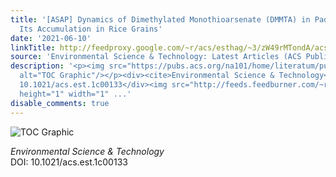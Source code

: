 ```yaml
---
title: '[ASAP] Dynamics of Dimethylated Monothioarsenate (DMMTA) in Paddy Soils and
  Its Accumulation in Rice Grains'
date: '2021-06-10'
linkTitle: http://feedproxy.google.com/~r/acs/esthag/~3/zW49rMTondA/acs.est.1c00133
source: 'Environmental Science & Technology: Latest Articles (ACS Publications)'
description: '<p><img src="https://pubs.acs.org/na101/home/literatum/publisher/achs/journals/content/esthag/0/esthag.ahead-of-print/acs.est.1c00133/20210610/images/medium/es1c00133_0007.gif"
  alt="TOC Graphic"/></p><div><cite>Environmental Science & Technology</cite></div><div>DOI:
  10.1021/acs.est.1c00133</div><img src="http://feeds.feedburner.com/~r/acs/esthag/~4/zW49rMTondA"
  height="1" width="1" ...'
disable_comments: true
---
```

<p><img src="https://pubs.acs.org/na101/home/literatum/publisher/achs/journals/content/esthag/0/esthag.ahead-of-print/acs.est.1c00133/20210610/images/medium/es1c00133_0007.gif" alt="TOC Graphic"/></p><div><cite>Environmental Science & Technology</cite></div><div>DOI: 10.1021/acs.est.1c00133</div><img src="http://feeds.feedburner.com/~r/acs/esthag/~4/zW49rMTondA" height="1" width="1" ...